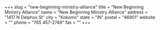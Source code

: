 +++
slug = "new-beginning-ministry-alliance"
title = "New Beginning Ministry Alliance"
name = "New Beginning Ministry Alliance"
address = "1417 N Delphos St"
city = "Kokomo"
state = "IN"
postal = "46901"
website = ""
phone = "765 457-2749"
fax = ""
+++
